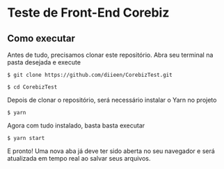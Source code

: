 # Teste de Front-End Corebiz

## Como executar

Antes de tudo, precisamos clonar este repositório. Abra seu terminal na pasta desejada e execute

``` 
$ git clone https://github.com/diieen/CorebizTest.git 

$ cd CorebizTest
``` 

Depois de clonar o repositório, será necessário instalar o Yarn no projeto

```
$ yarn
```

Agora com tudo instalado, basta basta executar

```
$ yarn start
```

E pronto! Uma nova aba já deve ter sido aberta no seu navegador e será atualizada em tempo real ao salvar seus arquivos.
